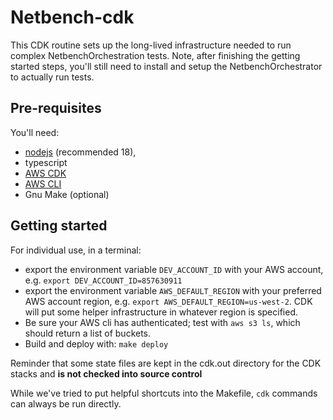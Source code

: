 # Netbench-cdk

This CDK routine sets up the long-lived infrastructure needed to run complex NetbenchOrchestration tests.
Note, after finishing the getting started steps, you'll still need to install and setup the NetbenchOrchestrator to actually run tests. 

## Pre-requisites

You'll need: 
- [nodejs](https://nodejs.org/en/learn/getting-started/how-to-install-nodejs) (recommended 18), 
- typescript 
- [AWS CDK](https://github.com/aws/aws-cdk?tab=readme-ov-file#at-a-glance)
- [AWS CLI](https://docs.aws.amazon.com/cli/latest/userguide/getting-started-install.html)
- Gnu Make (optional)


## Getting started

For individual use, in a terminal: 
- export the environment variable `DEV_ACCOUNT_ID` with your AWS account, e.g. `export DEV_ACCOUNT_ID=857630911`
- export the environment variable `AWS_DEFAULT_REGION` with your preferred AWS account region, e.g. `export AWS_DEFAULT_REGION=us-west-2`.  CDK will put some helper infrastructure in whatever region is specified.
- Be sure your AWS cli has authenticated; test with `aws s3 ls`, which should return a list of buckets.
- Build and deploy with: `make deploy`

Reminder that some state files are kept in the cdk.out directory for the CDK stacks and **is not checked into source control**

While we've tried to put helpful shortcuts into the Makefile, `cdk` commands can always be run directly.
